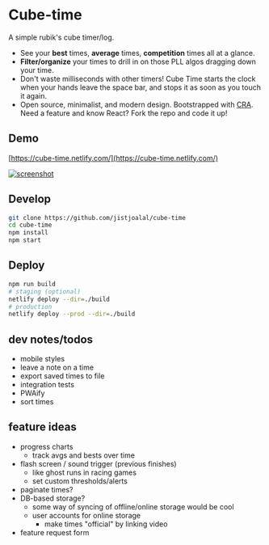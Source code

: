 # Cube-time

A simple rubik's cube timer/log.

- See your **best** times, **average** times, **competition** times all at a glance.
- **Filter/organize** your times to drill in on those PLL algos dragging down your time.
- Don't waste milliseconds with other timers! Cube Time starts the clock when your hands leave the space bar, and stops it as soon as you touch it again.
- Open source, minimalist, and modern design. Bootstrapped with [CRA](https://github.com/facebook/create-react-app). Need a feature and know React? Fork the repo and code it up!

## Demo

[https://cube-time.netlify.com/](https://cube-time.netlify.com/)

[![screenshot](https://i.imgur.com/iZQT3vA.png)](https://cube-time.netlify.com/)

## Develop

```bash
git clone https://github.com/jistjoalal/cube-time
cd cube-time
npm install
npm start
```

## Deploy

```bash
npm run build
# staging (optional)
netlify deploy --dir=./build
# production
netlify deploy --prod --dir=./build
```

## dev notes/todos

- mobile styles
- leave a note on a time
- export saved times to file
- integration tests
- PWAify
- sort times

## feature ideas

- progress charts
  - track avgs and bests over time
- flash screen / sound trigger (previous finishes)
  - like ghost runs in racing games
  - set custom thresholds/alerts
- paginate times?
- DB-based storage?
  - some way of syncing of offline/online storage would be cool
  - user accounts for online storage
    - make times "official" by linking video
- feature request form
